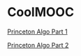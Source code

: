 # CoolMOOC
[Princeton Algo Part 1](https://www.coursera.org/learn/introduction-to-algorithms)

[Princeton Algo Part 2](https://www.coursera.org/learn/java-data-structures-algorithms-2)
